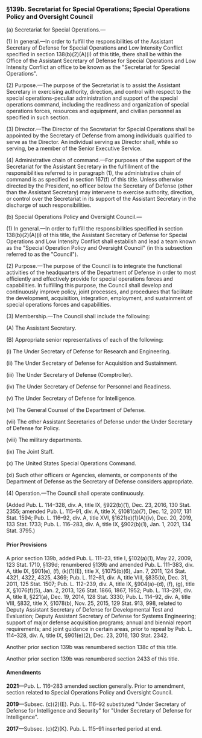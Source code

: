 ### §139b. Secretariat for Special Operations; Special Operations Policy and Oversight Council ###

(a) Secretariat for Special Operations.—

(1) In general.—In order to fulfill the responsibilities of the Assistant Secretary of Defense for Special Operations and Low Intensity Conflict specified in section 138(b)(2)(A)(i) of this title, there shall be within the Office of the Assistant Secretary of Defense for Special Operations and Low Intensity Conflict an office to be known as the "Secretariat for Special Operations".

(2) Purpose.—The purpose of the Secretariat is to assist the Assistant Secretary in exercising authority, direction, and control with respect to the special operations-peculiar administration and support of the special operations command, including the readiness and organization of special operations forces, resources and equipment, and civilian personnel as specified in such section.

(3) Director.—The Director of the Secretariat for Special Operations shall be appointed by the Secretary of Defense from among individuals qualified to serve as the Director. An individual serving as Director shall, while so serving, be a member of the Senior Executive Service.

(4) Administrative chain of command.—For purposes of the support of the Secretariat for the Assistant Secretary in the fulfillment of the responsibilities referred to in paragraph (1), the administrative chain of command is as specified in section 167(f) of this title. Unless otherwise directed by the President, no officer below the Secretary of Defense (other than the Assistant Secretary) may intervene to exercise authority, direction, or control over the Secretariat in its support of the Assistant Secretary in the discharge of such responsibilities.

(b) Special Operations Policy and Oversight Council.—

(1) In general.—In order to fulfill the responsibilities specified in section 138(b)(2)(A)(i) of this title, the Assistant Secretary of Defense for Special Operations and Low Intensity Conflict shall establish and lead a team known as the "Special Operation Policy and Oversight Council" (in this subsection referred to as the "Council").

(2) Purpose.—The purpose of the Council is to integrate the functional activities of the headquarters of the Department of Defense in order to most efficiently and effectively provide for special operations forces and capabilities. In fulfilling this purpose, the Council shall develop and continuously improve policy, joint processes, and procedures that facilitate the development, acquisition, integration, employment, and sustainment of special operations forces and capabilities.

(3) Membership.—The Council shall include the following:

(A) The Assistant Secretary.

(B) Appropriate senior representatives of each of the following:

(i) The Under Secretary of Defense for Research and Engineering.

(ii) The Under Secretary of Defense for Acquisition and Sustainment.

(iii) The Under Secretary of Defense (Comptroller).

(iv) The Under Secretary of Defense for Personnel and Readiness.

(v) The Under Secretary of Defense for Intelligence.

(vi) The General Counsel of the Department of Defense.

(vii) The other Assistant Secretaries of Defense under the Under Secretary of Defense for Policy.

(viii) The military departments.

(ix) The Joint Staff.

(x) The United States Special Operations Command.

(xi) Such other officers or Agencies, elements, or components of the Department of Defense as the Secretary of Defense considers appropriate.

(4) Operation.—The Council shall operate continuously.

(Added Pub. L. 114–328, div. A, title IX, §922(b)(1), Dec. 23, 2016, 130 Stat. 2355; amended Pub. L. 115–91, div. A, title X, §1081(a)(7), Dec. 12, 2017, 131 Stat. 1594; Pub. L. 116–92, div. A, title XVI, §1621(e)(1)(A)(iv), Dec. 20, 2019, 133 Stat. 1733; Pub. L. 116–283, div. A, title IX, §902(b)(1), Jan. 1, 2021, 134 Stat. 3795.)

#### Prior Provisions ####

A prior section 139b, added Pub. L. 111–23, title I, §102(a)(1), May 22, 2009, 123 Stat. 1710, §139d; renumbered §139b and amended Pub. L. 111–383, div. A, title IX, §901(e), (f), (k)(1)(E), title X, §1075(b)(6), Jan. 7, 2011, 124 Stat. 4321, 4322, 4325, 4369; Pub. L. 112–81, div. A, title VIII, §835(b), Dec. 31, 2011, 125 Stat. 1507; Pub. L. 112–239, div. A, title IX, §904(a)–(d), (f), (g), title X, §1076(f)(5), Jan. 2, 2013, 126 Stat. 1866, 1867, 1952; Pub. L. 113–291, div. A, title II, §221(a), Dec. 19, 2014, 128 Stat. 3330; Pub. L. 114–92, div. A, title VIII, §832, title X, §1078(b), Nov. 25, 2015, 129 Stat. 913, 998, related to Deputy Assistant Secretary of Defense for Developmental Test and Evaluation; Deputy Assistant Secretary of Defense for Systems Engineering; support of major defense acquisition programs; annual and biennial report requirements; and joint guidance in certain areas, prior to repeal by Pub. L. 114–328, div. A, title IX, §901(e)(2), Dec. 23, 2016, 130 Stat. 2342.

Another prior section 139b was renumbered section 138c of this title.

Another prior section 139b was renumbered section 2433 of this title.

#### Amendments ####

**2021**—Pub. L. 116–283 amended section generally. Prior to amendment, section related to Special Operations Policy and Oversight Council.

**2019**—Subsec. (c)(2)(E). Pub. L. 116–92 substituted "Under Secretary of Defense for Intelligence and Security" for "Under Secretary of Defense for Intelligence".

**2017**—Subsec. (c)(2)(K). Pub. L. 115–91 inserted period at end.